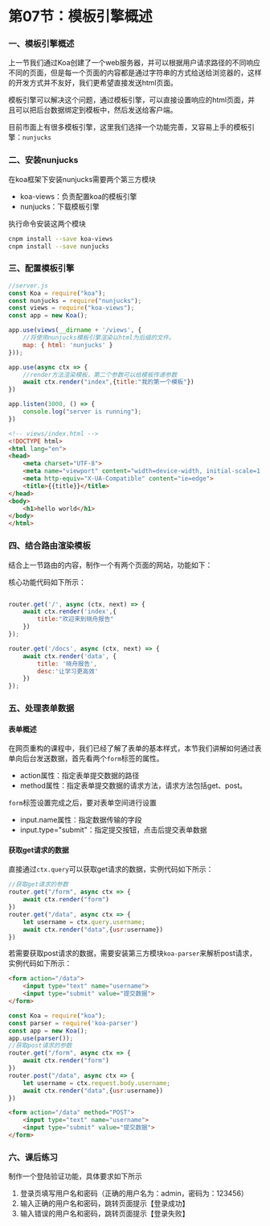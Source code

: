 # 第07节：模板引擎概述

### 一、模板引擎概述

上一节我们通过Koa创建了一个web服务器，并可以根据用户请求路径的不同响应不同的页面，但是每一个页面的内容都是通过字符串的方式给送给浏览器的，这样的开发方式并不友好，我们更希望直接发送html页面。

模板引擎可以解决这个问题，通过模板引擎，可以直接设置响应的html页面，并且可以把后台数据绑定到模板中，然后发送给客户端。

目前市面上有很多模板引擎，这里我们选择一个功能完善，又容易上手的模板引擎：`nunjucks`

### 二、安装nunjucks

在koa框架下安装nunjucks需要两个第三方模块

* koa-views：负责配置koa的模板引擎
* nunjucks：下载模板引擎

执行命令安装这两个模块

``` bash
cnpm install --save koa-views
cnpm install --save nunjucks
```

### 三、配置模板引擎

``` js
//server.js
const Koa = require("koa");  
const nunjucks = require("nunjucks");
const views = require("koa-views");
const app = new Koa();  

app.use(views(__dirname + '/views', {
    //将使用nunjucks模板引擎渲染以html为后缀的文件。
    map: { html: 'nunjucks' } 
}));

app.use(async ctx => {
    //render方法渲染模板，第二个参数可以给模板传递参数
    await ctx.render("index",{title:"我的第一个模板"}) 
})

app.listen(3000, () => {
    console.log("server is running");
}) 
```

``` html
<!-- views/index.html -->
<!DOCTYPE html>
<html lang="en">
<head>
    <meta charset="UTF-8">
    <meta name="viewport" content="width=device-width, initial-scale=1.0">
    <meta http-equiv="X-UA-Compatible" content="ie=edge">
    <title>{{title}}</title>
</head>
<body>
    <h1>hello world</h1>
</body>
</html>
```

### 四、结合路由渲染模板

结合上一节路由的内容，制作一个有两个页面的网站，功能如下：

核心功能代码如下所示：

``` js

router.get('/', async (ctx, next) => {
    await ctx.render('index',{
        title:"欢迎来到晓舟报告"
    })
});

router.get('/docs', async (ctx, next) => {
    await ctx.render('data', {
        title: '晓舟报告',
        desc:'让学习更高效'
    })
});

```

### 五、处理表单数据

#### 表单概述

在网页重构的课程中，我们已经了解了表单的基本样式，本节我们讲解如何通过表单向后台发送数据，首先看两个`form`标签的属性。

* action属性：指定表单提交数据的路径
* method属性：指定表单提交数据的请求方法，请求方法包括get、post。

`form`标签设置完成之后，要对表单空间进行设置

* input.name属性：指定数据传输的字段
* input.type="submit"：指定提交按钮，点击后提交表单数据

#### 获取get请求的数据

直接通过`ctx.query`可以获取get请求的数据，实例代码如下所示：

``` js
//获取get请求的参数
router.get("/form", async ctx => {
    await ctx.render("form")
})
router.get("/data", async ctx => {
    let username = ctx.query.username;
    await ctx.render("data",{usr:username})
})

```

若需要获取post请求的数据，需要安装第三方模块`koa-parser`来解析post请求，实例代码如下所示：

``` html
<form action="/data">
    <input type="text" name="username">
    <input type="submit" value="提交数据">
</form>
```

``` js
const Koa = require("koa");  
const parser = require('koa-parser')
const app = new Koa(); 
app.use(parser());
//获取post请求的参数
router.get("/form", async ctx => {
    await ctx.render("form")
})
router.post("/data", async ctx => {
    let username = ctx.request.body.username;
    await ctx.render("data",{usr:username})
})
```

``` html
<form action="/data" method="POST">
    <input type="text" name="username">
    <input type="submit" value="提交数据">
</form>
```

### 六、课后练习

制作一个登陆验证功能，具体要求如下所示

1. 登录页填写用户名和密码（正确的用户名为：admin，密码为：123456）
2. 输入正确的用户名和密码，跳转页面提示【登录成功】
3. 输入错误的用户名和密码，跳转页面提示【登录失败】